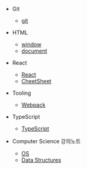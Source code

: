 - Git

  - [git](docs/git.md)

- HTML

  - [window](docs/window.md)
  - [document](docs/document.md)

- React

  - [React](docs/react.md)
  - [CheetSheet](docs/reactcs.md)  

- Tooling

  - [Webpack](docs/webpack.md)

- TypeScript

  - [TypeScript](docs/typescript.md)


- Computer Science 강의노트 
  
  - [OS](docs/os.md)
  - [Data Structures](docs/data-structures.md)
